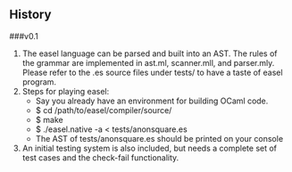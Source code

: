 ## History
###v0.1
1. The easel language can be parsed and built into an AST. The rules of the grammar are implemented in ast.ml, scanner.mll, and parser.mly. Please refer to the .es source files under tests/ to have a taste of easel program.
2. Steps for playing easel:
   * Say you already have an environment for building OCaml code.
   * $ cd /path/to/easel/compiler/source/
   * $ make
   * $ ./easel.native -a < tests/anonsquare.es
   * The AST of tests/anonsquare.es should be printed on your console
3. An initial testing system is also included, but needs a complete set of test cases and the check-fail functionality.
